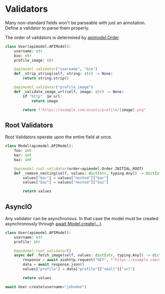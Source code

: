 # Validators

Many non-standard fields won't be parseable with just an annotation. Define a validator to parse them properly.

The order of validators is determined by [apimodel.Order](apimodel.validation.Order)

```py
class User(apimodel.APIModel):
    username: str
    bio: str
    profile_image: str

    @apimodel.validator("username", "bio")
    def _strip_string(self, string: str) -> None:
        return string.strip()

    @apimodel.validator("profile_image")
    def _validate_image_url(self, image: str) -> None:
        if "http"  in url:
            return image

        return f"https://example.com/assets/profile/{image}.png"
```

## Root Validators

Root Validators operate upon the entire field at once.

```py
class Model(apimodel.APIModel):
    foo: int
    bar: int
    baz: int

    @apimodel.root_validator(order=apimodel.Order.INITIAL_ROOT)
    def _remove_nesting(self, values: dict[str, typing.Any]) -> dict[str, typing.Any]:
        values["bar"] = values["nested"]["bar"]
        values["baz"] = values["nested"]["baz"]

        return values
```

## AsyncIO

Any validator can be asynchronous. In that case the model must be created asynchronously through [await Model.create(...)](apimodel.apimodel.APIModel.create).

```py
class User(apimodel.APIModel):
    username: str
    profile: str

    @apimodel.root_validator()
    async def _fetch_image(self, values: dict[str, typing.Any]) -> dict[str, typing.Any]:
        response = await aiohttp.request("GET", f"https://example.com/api/users/{values['username']}/profile")
        data = await response.json()
        values["profile"] = data["profile"]["small"]["url"]

        return values

await User.create(username="johndoe")
```
